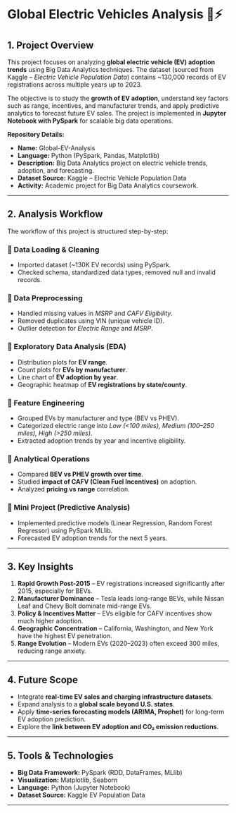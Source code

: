 # Global Electric Vehicles Analysis 🚗⚡

## 1. Project Overview

This project focuses on analyzing **global electric vehicle (EV) adoption trends** using Big Data Analytics techniques. The dataset (sourced from Kaggle – *Electric Vehicle Population Data*) contains ~130,000 records of EV registrations across multiple years up to 2023.

The objective is to study the **growth of EV adoption**, understand key factors such as range, incentives, and manufacturer trends, and apply predictive analytics to forecast future EV sales. The project is implemented in **Jupyter Notebook with PySpark** for scalable big data operations.

**Repository Details:**

* **Name:** Global-EV-Analysis
* **Language:** Python (PySpark, Pandas, Matplotlib)
* **Description:** Big Data Analytics project on electric vehicle trends, adoption, and forecasting.
* **Dataset Source:** Kaggle – Electric Vehicle Population Data
* **Activity:** Academic project for Big Data Analytics coursework.

---

## 2. Analysis Workflow

The workflow of this project is structured step-by-step:

### 🔹 Data Loading & Cleaning

* Imported dataset (~130K EV records) using PySpark.
* Checked schema, standardized data types, removed null and invalid records.

### 🔹 Data Preprocessing

* Handled missing values in *MSRP* and *CAFV Eligibility*.
* Removed duplicates using VIN (unique vehicle ID).
* Outlier detection for *Electric Range* and *MSRP*.

### 🔹 Exploratory Data Analysis (EDA)

* Distribution plots for **EV range**.
* Count plots for **EVs by manufacturer**.
* Line chart of **EV adoption by year**.
* Geographic heatmap of **EV registrations by state/county**.

### 🔹 Feature Engineering

* Grouped EVs by manufacturer and type (BEV vs PHEV).
* Categorized electric range into *Low (<100 miles), Medium (100–250 miles), High (>250 miles)*.
* Extracted adoption trends by year and incentive eligibility.

### 🔹 Analytical Operations

* Compared **BEV vs PHEV growth over time**.
* Studied **impact of CAFV (Clean Fuel Incentives)** on adoption.
* Analyzed **pricing vs range** correlation.

### 🔹 Mini Project (Predictive Analysis)

* Implemented predictive models (Linear Regression, Random Forest Regressor) using PySpark MLlib.
* Forecasted EV adoption trends for the next 5 years.

---

## 3. Key Insights

1. **Rapid Growth Post-2015** – EV registrations increased significantly after 2015, especially for BEVs.
2. **Manufacturer Dominance** – Tesla leads long-range BEVs, while Nissan Leaf and Chevy Bolt dominate mid-range EVs.
3. **Policy & Incentives Matter** – EVs eligible for CAFV incentives show much higher adoption.
4. **Geographic Concentration** – California, Washington, and New York have the highest EV penetration.
5. **Range Evolution** – Modern EVs (2020–2023) often exceed 300 miles, reducing range anxiety.

---

## 4. Future Scope

* Integrate **real-time EV sales and charging infrastructure datasets**.
* Expand analysis to a **global scale beyond U.S. states**.
* Apply **time-series forecasting models (ARIMA, Prophet)** for long-term EV adoption prediction.
* Explore the **link between EV adoption and CO₂ emission reductions**.

---

## 5. Tools & Technologies

* **Big Data Framework:** PySpark (RDD, DataFrames, MLlib)
* **Visualization:** Matplotlib, Seaborn
* **Language:** Python (Jupyter Notebook)
* **Dataset Source:** Kaggle EV Population Data

---

